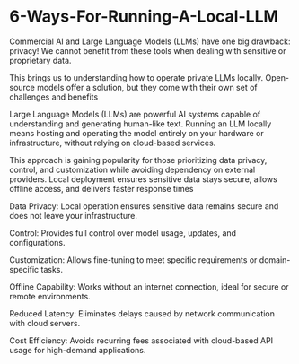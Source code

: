 # 6-Ways-For-Running-A-Local-LLM  

Commercial AI and Large Language Models (LLMs) have one big drawback: privacy! We cannot benefit from these tools when dealing with sensitive or proprietary data.

This brings us to understanding how to operate private LLMs locally. Open-source models offer a solution, but they come with their own set of challenges and benefits 


Large Language Models (LLMs) are powerful AI systems capable of understanding and generating human-like text. Running an LLM locally means hosting and operating the model entirely on your hardware or infrastructure, without relying on cloud-based services.


This approach is gaining popularity for those prioritizing data privacy, control, and customization while avoiding dependency on external providers. Local deployment ensures sensitive data stays secure, allows offline access, and delivers faster response times

Data Privacy: Local operation ensures sensitive data remains secure and does not leave your infrastructure.

Control: Provides full control over model usage, updates, and configurations.

Customization: Allows fine-tuning to meet specific requirements or domain-specific tasks.

Offline Capability: Works without an internet connection, ideal for secure or remote environments.

Reduced Latency: Eliminates delays caused by network communication with cloud servers.

Cost Efficiency: Avoids recurring fees associated with cloud-based API usage for high-demand applications.

